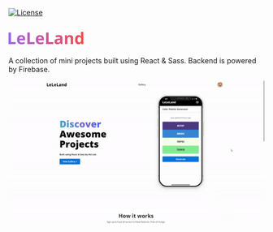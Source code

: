 [![License](https://img.shields.io/badge/license-MIT-green)](./LICENSE)

![](https://github.com/keilokimnida/leleland/blob/main/src/assets/images/Logo-colorful.png)
-
A collection of mini projects built using React &amp; Sass. Backend is powered by Firebase.

<p align="center">
  <img src="https://github.com/keilokimnida/leleland/blob/main/publicity/home.gif">
</p>
